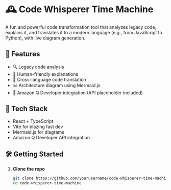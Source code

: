 # 🕰️ Code Whisperer Time Machine

A fun and powerful code transformation tool that analyzes legacy code, explains it, and translates it to a modern language (e.g., from JavaScript to Python), with live diagram generation.

## 🚀 Features

- 🔍 Legacy code analysis
- 📖 Human-friendly explanations
- 🔁 Cross-language code translation
- 📊 Architecture diagram using Mermaid.js
- 🤖 Amazon Q Developer integration (API placeholder included)

## 🧰 Tech Stack

- React + TypeScript
- Vite for blazing fast dev
- Mermaid.js for diagrams
- Amazon Q Developer API integration

## 🛠️ Getting Started

1. **Clone the repo**
   ```bash
   git clone https://github.com/yourusername/code-whisperer-time-machine.git
   cd code-whisperer-time-machine
